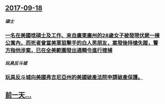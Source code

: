 ## [2017-09-18](/zh/news/2017/09/18/index.md)

##### 碩士
### [一名在美國唸碩士及工作、來自廣東廣州的28歲女子被發現伏屍一棟公寓內，而死者曾當美軍狙擊手的白人男朋友，案發後持槍失蹤，警方指他涉案，已在全美範圍發出通輯令進行搜捕 ](/zh/news/2017/09/18/一名在美國唸碩士及工作-來自廣東廣州的28歲女子被發現伏屍一棟公寓內-而死者曾當美軍狙擊手的白人男朋友-案發後持槍失蹤.md)
##### 玩具反斗城
### [玩具反斗城向美國弗吉尼亞州的美國破產法院申請破產保護。 ](/zh/news/2017/09/18/玩具反斗城向美國弗吉尼亞州的美國破產法院申請破產保護.md)
## [前一天...](/zh/news/2017/09/17/index.md)

